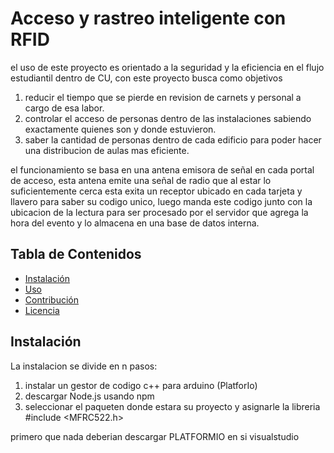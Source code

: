 # Acceso y rastreo inteligente con RFID 

el uso de este proyecto es orientado a la seguridad y la eficiencia en el flujo estudiantil dentro de CU,
con este proyecto busca como objetivos 
  1. reducir el tiempo que se pierde en revision de carnets y personal a cargo de esa labor.
  2. controlar el acceso de personas dentro de las instalaciones sabiendo exactamente quienes son y donde estuvieron.
  3. saber la cantidad de personas dentro de cada edificio para poder hacer una distribucion de aulas mas eficiente.
     
el funcionamiento se basa en una antena emisora de señal en cada portal de acceso, esta antena emite una señal de radio que al estar lo suficientemente cerca esta exita un receptor ubicado en cada tarjeta y llavero para saber su codigo unico, luego manda este codigo junto con la ubicacion de la lectura para ser procesado por el servidor que agrega la hora del evento y lo almacena en una base de datos interna.

## Tabla de Contenidos

- [Instalación](#instalación)
- [Uso](#uso)
- [Contribución](#contribución)
- [Licencia](#licencia)

## Instalación
La instalacion se divide en n pasos:
  1. instalar un gestor de codigo c++ para arduino (PlatforIo)
  2. descargar Node.js usando npm
  3. seleccionar el paqueten donde estara su proyecto y asignarle la libreria #include <MFRC522.h>

primero que nada deberian descargar PLATFORMIO en si visualstudio
